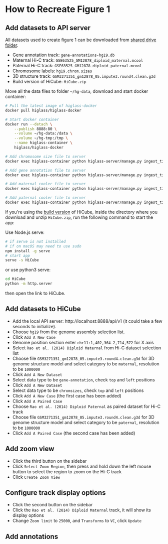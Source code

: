 # How to Recreate Figure 1

## Add datasets to API server

All datasets used to create figure 1 can be downloaded from [shared drive folder](https://drive.google.com/drive/folders/1AUXLnVqJlWQhbLqnyKM5Oe4kzZ-XRvlX?usp=sharing).


- Gene annotation track: `gene-annotations-hg19.db`
- Maternal Hi-C track: `GSE63525_GM12878_diploid_maternal.mcool`
- Paternal Hi-C track: `GSE63525_GM12878_diploid_paternal.mcool`
- Chromosome labels: `hg19.chrom.sizes`
- 3D structure track: `GSM3271351_gm12878_05.impute3.round4.clean.g3d`
- Build version of HiCube: `HiCube.zip`

Move all the data files to folder `~/hg-data`, download and start docker container:

```bash
# Pull the latest image of higlass-docker
docker pull higlass/higlass-docker

# Start docker container
docker run --detach \
	--publish 8888:80 \
	--volume ~/hg-data:/data \
	--volume ~/hg-tmp:/tmp \
	--name higlass-container \
	higlass/higlass-docker

# Add chromosome size file to server
docker exec higlass-container python higlass-server/manage.py ingest_tileset --filename /data/hg19.chrom.sizes --filetype chromsizes-tsv --datatype chromsizes --coordSystem hg19 --name "Chromosomes (hg19)"

# Add gene annotation file to server
docker exec higlass-container python higlass-server/manage.py ingest_tileset --filename /data/gene-annotations-hg19.db --filetype beddb --datatype gene-annotation --coordSystem hg19 --name "Gene Annotations (hg19)"

# Add maternal cooler file to server
docker exec higlass-container python higlass-server/manage.py ingest_tileset --filename /data/GSE63525_GM12878_diploid_maternal.mcool --filetype cooler --datatype matrix --coordSystem hg19 --name "Rao et al. (2014) Diploid Maternal"

# Add paternal cooler file to server
docker exec higlass-container python higlass-server/manage.py ingest_tileset --filename /data/GSE63525_GM12878_diploid_paternal.mcool --filetype cooler --datatype matrix --coordSystem hg19 --name "Rao et al. (2014) Diploid Paternal"
```

If you're using the [build version](https://drive.google.com/file/d/1t54sOPitpwS0WyMEDFhFJLAE2R1MplmS/view?usp=sharing) of HiCube, inside the directory where you download and unzip `HiCube.zip`, run the following command to start the app:

Use Node.js serve:

```bash
# if serve is not installed
# if on macOS may need to use sudo
npm install -g serve
# start app
serve -s HiCube
```

or use python3 serve:

```bash
cd HiCube
python -m http.server
```
then open the link to HiCube.

## Add datasets to HiCube

- Add the local API server: http://localhost:8888/api/v1 (it could take a few seconds to initialize).
- Choose `hg19` from the genome assembly selection list. 
- Click `Add A New Case`
- Genome position section enter `chr11:1,402,364-2,714,572` for X axis
- Select `Rao et al. (2014) Diploid Maternal` from Hi-C dataset selection list
- Choose file `GSM3271351_gm12878_05.impute3.round4.clean.g3d` for 3D genome structure model and select category to be `maternal`, resolution to be `1000000`
- Click `Add A New Dataset`
- Select data type to be `gene-annotation`, check `top` and `left` positions
- Click `Add A New Dataset`
- Select data type to be `chromsizes`, check `top` and `left` positions
- Click `Add A New Case` (the first case has been added)
- Click `Add A Paired Case`
- Choose `Rao et al. (2014) Diploid Paternal` as paired dataset for Hi-C track
- Choose file `GSM3271351_gm12878_05.impute3.round4.clean.g3d` for 3D genome structure model and select category to be `paternal`, resolution to be `1000000`
- Click `Add A Paired Case` (the second case has been added)

## Add zoom view

- Click the third button on the sidebar
- Click `Select Zoom Region`, then press and hold down the left mouse button to select the region to zoom on the Hi-C track
- Click `Create Zoom View` 

## Configure track display options

- Click the second button on the sidebar
- Click the `Rao et al. (2014) Diploid Maternal` track, it will show its display options
- Change `Zoom limit` to `25000`, and `Transforms` to `VC`, click `Update`

## Add annotations